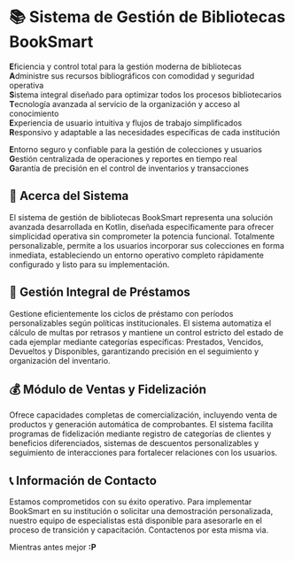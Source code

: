 # 📚 Sistema de Gestión de Bibliotecas BookSmart

**E**ficiencia y control total para la gestión moderna de bibliotecas  
**A**dministre sus recursos bibliográficos con comodidad y seguridad operativa  
**S**istema integral diseñado para optimizar todos los procesos bibliotecarios  
**T**ecnología avanzada al servicio de la organización y acceso al conocimiento  
**E**xperiencia de usuario intuitiva y flujos de trabajo simplificados  
**R**esponsivo y adaptable a las necesidades específicas de cada institución  

**E**ntorno seguro y confiable para la gestión de colecciones y usuarios  
**G**estión centralizada de operaciones y reportes en tiempo real  
**G**arantía de precisión en el control de inventarios y transacciones  

## 🚀 Acerca del Sistema

El sistema de gestión de bibliotecas BookSmart representa una solución avanzada desarrollada en Kotlin, diseñada específicamente para ofrecer simplicidad operativa 
sin comprometer la potencia funcional. Totalmente personalizable, permite a los usuarios incorporar sus colecciones en forma inmediata, estableciendo un entorno operativo 
completo rápidamente configurado y listo para su implementación.

## 🔄 Gestión Integral de Préstamos

Gestione eficientemente los ciclos de préstamo con períodos personalizables según políticas institucionales. El sistema automatiza el cálculo de multas por retrasos
y mantiene un control estricto del estado de cada ejemplar mediante categorías específicas: Prestados, Vencidos, Devueltos y Disponibles, garantizando precisión en el seguimiento
y organización del inventario.

## 💰 Módulo de Ventas y Fidelización

Ofrece capacidades completas de comercialización, incluyendo venta de productos y generación automática de comprobantes. El sistema facilita programas de fidelización mediante registro de categorías
de clientes y beneficios diferenciados, sistemas de descuentos personalizables y seguimiento de interacciones para fortalecer relaciones con los usuarios.

## 📞 Información de Contacto

Estamos comprometidos con su éxito operativo. Para implementar BookSmart en su institución o solicitar una demostración personalizada, nuestro equipo de especialistas está disponible 
para asesorarle en el proceso de transición y capacitación. Contactenos por esta misma via. 

Mientras antes mejor **:P**
